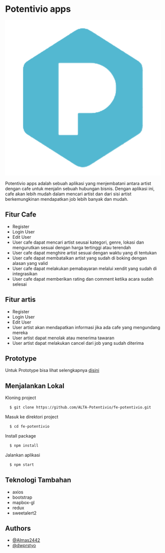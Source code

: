 # Potentivio apps

![Logo](https://github.com/ALTA-Potentivio/BE-Potentivio/blob/main/logo.png)

Potentivio apps adalah sebuah aplikasi yang menjembatani antara artist dengan cafe untuk menjalin sebuah hubungan bisnis. Dengan aplikasi ini, cafe akan lebih mudah dalam mencari artist dan dari sisi artist berkemungkinan mendapatkan job lebih banyak dan mudah.

## Fitur Cafe

- Register
- Login User
- Edit User
- User cafe dapat mencari artist seusai kategori, genre, lokasi dan mengurutkan sesuai dengan harga tertinggi atau terendah
- User cafe dapat menghire artist sesuai dengan waktu yang di tentukan
- User cafe dapat membatalkan artist yang sudah di boking dengan alasan yang valid
- User cafe dapat melakukan pemabayaran melalui xendit yang sudah di integrasikan
- User cafe dapat memberikan rating dan comment ketika acara sudah selesai

## Fitur artis

- Register
- Login User
- Edit User
- User artist akan mendapatkan informasi jika ada cafe yang mengundang mereka
- User artist dapat menolak atau menerima tawaran
- User artist dapat melakukan cancel dari job yang sudah diterima

## Prototype

Untuk Prototype bisa lihat selengkapnya [disini](https://www.figma.com/file/ZoBAHbXfSVhAuQm09JOawI/Untitled?node-id=0%3A1)

## Menjalankan Lokal

Kloning project

```bash
  $ git clone https://github.com/ALTA-Potentivio/fe-potentivio.git
```

Masuk ke direktori project

```bash
  $ cd fe-potentivio
```

Install package

```bash
  $ npm install
```

Jalankan aplikasi

```bash
  $ npm start
```

## Teknologi Tambahan

- axios
- bootstrap
- mapbox-gl
- redux
- sweetalert2

## Authors

- [@Almas2442](https://github.com/Almas2442)
- [@dwprstyo](https://github.com/dwprstyo)
